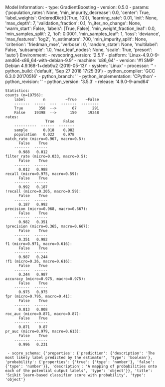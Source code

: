 Model Information:
	 - type: GradientBoosting
	 - version: 0.5.0
	 - params: {'population_rates': None, 'min_impurity_decrease': 0.0, 'center': True, 'label_weights': OrderedDict([(True, 10)]), 'learning_rate': 0.01, 'init': None, 'max_depth': 7, 'validation_fraction': 0.1, 'n_iter_no_change': None, 'warm_start': False, 'labels': [True, False], 'min_weight_fraction_leaf': 0.0, 'min_samples_split': 2, 'tol': 0.0001, 'min_samples_leaf': 1, 'loss': 'deviance', 'max_features': 'log2', 'n_estimators': 700, 'min_impurity_split': None, 'criterion': 'friedman_mse', 'verbose': 0, 'random_state': None, 'multilabel': False, 'subsample': 1.0, 'max_leaf_nodes': None, 'scale': True, 'presort': 'auto'}
	Environment:
	 - revscoring_version: '2.5.1'
	 - platform: 'Linux-4.9.0-9-amd64-x86_64-with-debian-9.9'
	 - machine: 'x86_64'
	 - version: '#1 SMP Debian 4.9.168-1+deb9u2 (2019-05-13)'
	 - system: 'Linux'
	 - processor: ''
	 - python_build: ('default', 'Sep 27 2018 17:25:39')
	 - python_compiler: 'GCC 6.3.0 20170516'
	 - python_branch: ''
	 - python_implementation: 'CPython'
	 - python_revision: ''
	 - python_version: '3.5.3'
	 - release: '4.9.0-9-amd64'
	
	Statistics:
	counts (n=19756):
		label        n         ~True    ~False
		-------  -----  ---  -------  --------
		True       358  -->       67       291
		False    19398  -->      150     19248
	rates:
		              True    False
		----------  ------  -------
		sample       0.018    0.982
		population   0.022    0.978
	match_rate (micro=0.967, macro=0.5):
		  False    True
		-------  ------
		  0.988   0.012
	filter_rate (micro=0.033, macro=0.5):
		  False    True
		-------  ------
		  0.012   0.988
	recall (micro=0.975, macro=0.59):
		  False    True
		-------  ------
		  0.992   0.187
	!recall (micro=0.205, macro=0.59):
		  False    True
		-------  ------
		  0.187   0.992
	precision (micro=0.968, macro=0.667):
		  False    True
		-------  ------
		  0.982   0.351
	!precision (micro=0.365, macro=0.667):
		  False    True
		-------  ------
		  0.351   0.982
	f1 (micro=0.971, macro=0.616):
		  False    True
		-------  ------
		  0.987   0.244
	!f1 (micro=0.26, macro=0.616):
		  False    True
		-------  ------
		  0.244   0.987
	accuracy (micro=0.975, macro=0.975):
		  False    True
		-------  ------
		  0.975   0.975
	fpr (micro=0.795, macro=0.41):
		  False    True
		-------  ------
		  0.813   0.008
	roc_auc (micro=0.871, macro=0.87):
		  False    True
		-------  ------
		  0.871    0.87
	pr_auc (micro=0.979, macro=0.613):
		  False    True
		-------  ------
		  0.996   0.231
	
	 - score_schema: {'properties': {'prediction': {'description': 'The most likely label predicted by the estimator', 'type': 'boolean'}, 'probability': {'properties': {'true': {'type': 'number'}, 'false': {'type': 'number'}}, 'description': 'A mapping of probabilities onto each of the potential output labels', 'type': 'object'}}, 'title': 'Scikit learn-based classifier score with probability', 'type': 'object'}

